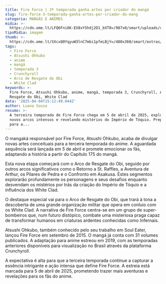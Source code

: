 ```yaml
---
title: Fire Force | 3ª temporada ganha artes por criador do mangá
slug: fire-force-3-temporada-ganha-artes-por-criador-do-mang
categoria: MANGÁS E ANIMES
midia: >-
  https://cdn.ome.lt/LFQ6Fni6K-EX8xYShdj2D1_bXT0=/987x0/smart/uploads/conteudo/fotos/OMELETE_CAPA_-_2025-04-04T111455.916.png
tipoMidia: imagem
thumb: >-
  https://cdn.ome.lt/SXcxQ0YqyuW3lnC7mbi1pfeLBjY=/480x360/smart/extras/conteudos/omelete_THUMB_-_2025-04-04T111442.038.png
tags:
  - Fire Force
  - Atsushi Ohkubo
  - anime
  - mangá
  - temporada 3
  - Crunchyroll
  - Arco de Resgate do Obi
  - White Clad
keywords: >-
  Fire Force, Atsushi Ohkubo, anime, mangá, temporada 3, Crunchyroll, Arco de
  Resgate do Obi, White Clad
data: '2025-04-04T15:12:49.044Z'
author: Luana Souza
resumo: >-
  A terceira temporada de Fire Force chega em 5 de abril de 2025, explorando
  novos arcos intensos e revelando mistérios do Império de Tóquio. Prepare-se
  para a...
---
```


O mangaká responsável por Fire Force, Atsushi Ohkubo, acaba de divulgar novas artes conceituais para a terceira temporada do anime. A aguardada sequência será lançada em 5 de abril e promete emocionar os fãs, adaptando a história a partir do Capítulo 175 do mangá.

Esta nova etapa começará com o Arco de Resgate do Obi, seguido por outros arcos significativos como o Retorno a St. Raffles, a Aventura de Arthur, os Pilares de Pedra e o Confronto em Asakusa. Estes segmentos explorarão profundamente os personagens e seus desafios enquanto desvendam os mistérios por trás da criação do Império de Tóquio e a influência dos White Clad.

O destaque especial vai para o Arco de Resgate do Obi, que trará à tona a descoberta de uma grande organização militar que opera em conluio com os White Clad. A narrativa de Fire Force centra-se em um grupo de super-bombeiros que, num futuro distópico, combate uma misteriosa praga capaz de transformar humanos em criaturas ardentes conhecidas como Infernais.

Atsushi Ohkubo, também conhecido pelo seu trabalho em Soul Eater, lançou Fire Force em setembro de 2015. O mangá já conta com 31 volumes publicados. A adaptação para anime estreou em 2019, com as temporadas anteriores disponíveis para visualização no Brasil através da plataforma Crunchyroll.

A expectativa é alta para que a terceira temporada continue a capturar a essência intrigante e ação intensa que define Fire Force. A estreia está marcada para 5 de abril de 2025, prometendo trazer mais aventuras e revelações para os fãs do anime.
